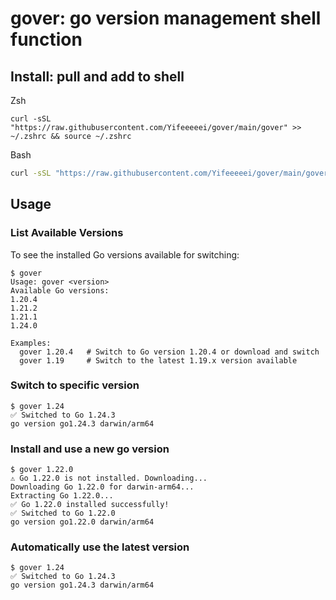 # gover: go version management shell function

## Install: pull and add to shell

Zsh

```shell
curl -sSL "https://raw.githubusercontent.com/Yifeeeeei/gover/main/gover" >> ~/.zshrc && source ~/.zshrc
```

Bash

```bash
curl -sSL "https://raw.githubusercontent.com/Yifeeeeei/gover/main/gover" >> ~/.bashrc && source ~/.bashrc
```



##  Usage

###  List Available Versions
To see the installed Go versions available for switching:

```shell
$ gover
Usage: gover <version>
Available Go versions:
1.20.4
1.21.2
1.21.1
1.24.0

Examples:
  gover 1.20.4   # Switch to Go version 1.20.4 or download and switch
  gover 1.19     # Switch to the latest 1.19.x version available
```

### Switch to specific version

```shell
$ gover 1.24
✅ Switched to Go 1.24.3
go version go1.24.3 darwin/arm64
```

### Install and use a new go version

```shell
$ gover 1.22.0
⚠️ Go 1.22.0 is not installed. Downloading...
Downloading Go 1.22.0 for darwin-arm64...
Extracting Go 1.22.0...
✅ Go 1.22.0 installed successfully!
✅ Switched to Go 1.22.0
go version go1.22.0 darwin/arm64

```

### Automatically use the latest version

```shell
$ gover 1.24
✅ Switched to Go 1.24.3
go version go1.24.3 darwin/arm64
```
